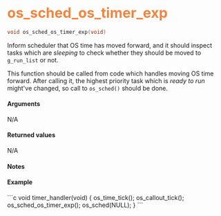## <font color="#F2853F" style="font-size:24pt"> os_sched_os_timer_exp </font>

```c
void os_sched_os_timer_exp(void)
```

Inform scheduler that OS time has moved forward, and it should inspect tasks which are *sleeping* to check whether they should be moved to `g_run_list` or not.

This function should be called from code which handles moving OS time forward. After calling it, the highest priority task which is *ready to run* might've changed, so call to `os_sched()` should be done.

#### Arguments

N/A

#### Returned values

N/A

#### Notes


#### Example

<Add text to set up the context for the example here>
```c
void
timer_handler(void)
{
    os_time_tick();
    os_callout_tick();
    os_sched_os_timer_exp();
    os_sched(NULL);
}
```


